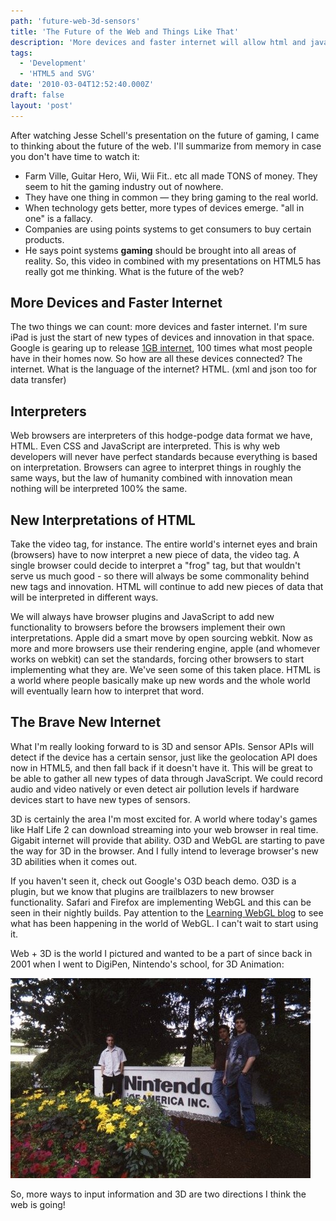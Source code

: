 ```yaml
---
path: 'future-web-3d-sensors'
title: 'The Future of the Web and Things Like That'
description: 'More devices and faster internet will allow html and javascript to gain access to sensors and show 3D in web browsers.'
tags:
  - 'Development'
  - 'HTML5 and SVG'
date: '2010-03-04T12:52:40.000Z'
draft: false
layout: 'post'
---
```


After watching Jesse Schell's presentation on the future of gaming, I came to thinking about the future of the web. I'll summarize from memory in case you don't have time to watch it:

- Farm Ville, Guitar Hero, Wii, Wii Fit.. etc all made TONS of money. They seem to hit the gaming industry out of nowhere.
- They have one thing in common &mdash; they bring gaming to the real world.
- When technology gets better, more types of devices emerge. "all in one" is a fallacy.
- Companies are using points systems to get consumers to buy certain products.
- He says point systems **gaming** should be brought into all areas of reality. So, this video in combined with my presentations on HTML5 has really got me thinking. What is the future of the web?

## More Devices and Faster Internet

The two things we can count: more devices and faster internet. I'm sure iPad is just the start of new types of devices and innovation in that space. Google is gearing up to release [1GB internet](http://www.google.com/appserve/fiberrfi), 100 times what most people have in their homes now. So how are all these devices connected? The internet. What is the language of the internet? HTML. (xml and json too for data transfer)

## Interpreters

Web browsers are interpreters of this hodge-podge data format we have, HTML. Even CSS and JavaScript are interpreted. This is why web developers will never have perfect standards because everything is based on interpretation. Browsers can agree to interpret things in roughly the same ways, but the law of humanity combined with innovation mean nothing will be interpreted 100% the same.

## New Interpretations of HTML

Take the video tag, for instance. The entire world's internet eyes and brain (browsers) have to now interpret a new piece of data, the video tag. A single browser could decide to interpret a "frog" tag, but that wouldn't serve us much good - so there will always be some commonality behind new tags and innovation. HTML will continue to add new pieces of data that will be interpreted in different ways.

We will always have browser plugins and JavaScript to add new functionality to browsers before the browsers implement their own interpretations. Apple did a smart move by open sourcing webkit. Now as more and more browsers use their rendering engine, apple (and whomever works on webkit) can set the standards, forcing other browsers to start implementing what they are. We've seen some of this taken place. HTML is a world where people basically make up new words and the whole world will eventually learn how to interpret that word.

## The Brave New Internet

What I'm really looking forward to is 3D and sensor APIs. Sensor APIs will detect if the device has a certain sensor, just like the geolocation API does now in HTML5, and then fall back if it doesn't have it. This will be great to be able to gather all new types of data through JavaScript. We could record audio and video natively or even detect air pollution levels if hardware devices start to have new types of sensors.

3D is certainly the area I'm most excited for. A world where today's games like Half Life 2 can download streaming into your web browser in real time. Gigabit internet will provide that ability. O3D and WebGL are starting to pave the way for 3D in the browser. And I fully intend to leverage browser's new 3D abilities when it comes out.

If you haven't seen it, check out Google's O3D beach demo. O3D is a plugin, but we know that plugins are trailblazers to new browser functionality. Safari and Firefox are implementing WebGL and this can be seen in their nightly builds. Pay attention to the [Learning WebGL blog](http://learningwebgl.com/blog/) to see what has been happening in the world of WebGL. I can't wait to start using it.

Web + 3D is the world I pictured and wanted to be a part of since back in 2001 when I went to DigiPen, Nintendo's school, for 3D Animation:

![](./marc-at-nintendo.jpg)

So, more ways to input information and 3D are two directions I think the web is going!
